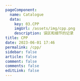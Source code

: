 ```yaml
---
pageComponent:
  name: Catalogue
  data:
    key: 03.CPP
    imgUrl: /assets/img/cpp.png
    description: 误区和细节的记录
title: CPP
date: 2023-06-01 17:46
permalink: /cpp/
sidebar: false
article: false
comment: false
comments: false
editLink: false
---
```


